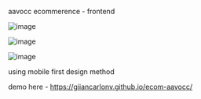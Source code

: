 aavocc ecommerence - frontend

![image](https://github.com/giiancarlonv/ecom-aavocc/assets/53168830/85bdc369-2f3c-4000-877f-dbd9dd167479)

![image](https://github.com/giiancarlonv/ecom-aavocc/assets/53168830/e9193412-f9fc-49da-b364-cabdb9ae01dd)

![image](https://github.com/giiancarlonv/ecom-aavocc/assets/53168830/2a8ef51d-8b3f-4f18-a908-0c5a91e63d2d)


using mobile first design method

demo here - https://giiancarlonv.github.io/ecom-aavocc/
